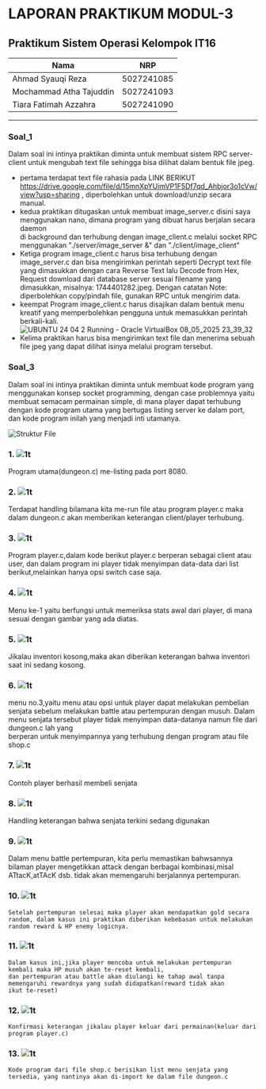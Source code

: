 # LAPORAN PRAKTIKUM MODUL-3 #
## Praktikum Sistem Operasi Kelompok IT16 ##

| Nama | NRP       |
|-------|-----------|
| Ahmad Syauqi Reza | 5027241085   |
| Mochammad Atha Tajuddin   | 5027241093  |
| Tiara Fatimah Azzahra   | 5027241090  |
---


### Soal_1 ### 
Dalam soal ini intinya praktikan diminta untuk membuat sistem RPC server-client untuk mengubah text file sehingga bisa dilihat dalam bentuk file jpeg. 
- pertama terdapat text file rahasia pada LINK BERIKUT https://drive.google.com/file/d/15mnXpYUimVP1F5Df7qd_Ahbjor3o1cVw/view?usp=sharing , diperbolehkan untuk download/unzip secara manual.
- kedua praktikan ditugaskan untuk membuat image_server.c disini saya menggunakan nano, dimana program yang dibuat harus berjalan secara daemon  
  di background dan terhubung dengan image_client.c melalui socket RPC menggunakan "./server/image_server &" dan "./client/image_client"
- Ketiga program image_client.c harus bisa terhubung dengan image_server.c dan bisa mengirimkan perintah seperti Decrypt text file yang dimasukkan dengan cara Reverse Text lalu Decode from Hex, Request download 
  dari database server sesuai filename yang dimasukkan, misalnya: 1744401282.jpeg. Dengan catatan Note: diperbolehkan copy/pindah file, gunakan RPC untuk mengirim data.
- keempat Program image_client.c harus disajikan dalam bentuk menu kreatif yang memperbolehkan pengguna untuk memasukkan perintah berkali-kali.
![UBUNTU 24 04 2  Running  - Oracle VirtualBox 08_05_2025 23_39_32](https://github.com/user-attachments/assets/d3b643f4-3adc-4eed-9045-de8fc2571290)
- Kelima praktikan harus bisa mengirimkan text file dan menerima sebuah file jpeg yang dapat dilihat isinya melalui program tersebut.



### Soal_3 ###
Dalam soal ini intinya praktikan diminta untuk membuat kode program yang menggunakan konsep socket programming, dengan case problemnya yaitu membuat semacam permainan simple, di mana player dapat terhubung dengan kode program utama yang bertugas listing server ke dalam port, dan kode program inilah yang menjadi inti utamanya.

![Struktur File](https://github.com/rzkcp/Sisop-3-2025-IT16/blob/f2917028734616e78cb559908578e617d08f8169/assets/ss_1_3.png)

### 1. ![1t](https://github.com/rzkcp/Sisop-3-2025-IT16/blob/f2917028734616e78cb559908578e617d08f8169/assets/ss_2_3.png)
   Program utama(dungeon.c) me-listing pada port 8080.
### 2. ![1t](https://github.com/rzkcp/Sisop-3-2025-IT16/blob/f2917028734616e78cb559908578e617d08f8169/assets/ss_3_3.png)
   Terdapat handling bilamana kita me-run file atau program player.c maka dalam dungeon.c akan memberikan keterangan client/player terhubung.
### 3. ![1t](https://github.com/rzkcp/Sisop-3-2025-IT16/blob/f2917028734616e78cb559908578e617d08f8169/assets/ss_4_3.png)
  Program player.c,dalam kode berikut player.c berperan sebagai client atau user, dan dalam program ini
  player tidak menyimpan data-data dari list berikut,melainkan hanya opsi switch case saja.
### 4. ![1t](https://github.com/rzkcp/Sisop-3-2025-IT16/blob/f2917028734616e78cb559908578e617d08f8169/assets/ss_5_3.png)
  Menu ke-1 yaitu berfungsi untuk memeriksa stats awal dari player, di mana sesuai dengan gambar yang ada diatas.
### 5. ![1t](https://github.com/rzkcp/Sisop-3-2025-IT16/blob/f2917028734616e78cb559908578e617d08f8169/assets/ss_6_3.png)
   Jikalau inventori kosong,maka akan diberikan keterangan bahwa inventori saat ini sedang kosong.
### 6. ![1t](https://github.com/rzkcp/Sisop-3-2025-IT16/blob/f2917028734616e78cb559908578e617d08f8169/assets/ss_7_3.png)
   menu no.3,yaitu menu atau opsi untuk player dapat melakukan pembelian senjata sebelum melakukan battle atau pertempuran dengan musuh.
   Dalam menu senjata tersebut player tidak menyimpan data-datanya namun file dari dungeon.c lah yang   
   berperan untuk menyimpannya yang terhubung dengan program atau file shop.c
### 7. ![1t](https://github.com/rzkcp/Sisop-3-2025-IT16/blob/f2917028734616e78cb559908578e617d08f8169/assets/ss_8_3.png)
   Contoh player berhasil membeli senjata
### 8. ![1t](https://github.com/rzkcp/Sisop-3-2025-IT16/blob/f2917028734616e78cb559908578e617d08f8169/assets/ss_9_3.png)
   Handling keterangan bahwa senjata terkini sedang digunakan
### 9. ![1t](https://github.com/rzkcp/Sisop-3-2025-IT16/blob/f2917028734616e78cb559908578e617d08f8169/assets/ss_10_3.png)
   Dalam menu battle pertempuran, kita perlu memastikan bahwsannya bilaman player mengetikkan attack dengan berbagai kombinasi,misal ATtacK,atTAcK dsb.
   tidak akan memengaruhi berjalannya pertempuran.
### 10. ![1t](https://github.com/rzkcp/Sisop-3-2025-IT16/blob/f2917028734616e78cb559908578e617d08f8169/assets/ss_11_3.png)
    Setelah pertempuran selesai maka player akan mendapatkan gold secara random, dalam kasus ini praktikan diberikan kebebasan untuk melakukan random reward & HP enemy logicnya.
### 11. ![1t](https://github.com/rzkcp/Sisop-3-2025-IT16/blob/f2917028734616e78cb559908578e617d08f8169/assets/ss_12_3.png)
    Dalam kasus ini,jika player mencoba untuk melakukan pertempuran kembali maka HP musuh akan te-reset kembali,
    dan pertempuran atau battle akan diulangi ke tahap awal tanpa memengaruhi rewardnya yang sudah didapatkan(reward tidak akan 
    ikut te-reset)
### 12. ![1t](https://github.com/rzkcp/Sisop-3-2025-IT16/blob/f2917028734616e78cb559908578e617d08f8169/assets/ss_13_3.png)
    Konfirmasi keterangan jikalau player keluar dari permainan(keluar dari program player.c)
### 13. ![1t](https://github.com/rzkcp/Sisop-3-2025-IT16/blob/f2917028734616e78cb559908578e617d08f8169/assets/ss_14_3.png)
    Kode program dari file shop.c berisikan list menu senjata yang tersedia, yang nantinya akan di-import ke dalam file dungeon.c
